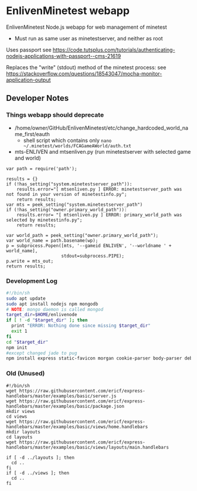# EnlivenMinetest webapp
EnlivenMinetest Node.js webapp for web management of minetest
* Must run as same user as minetestserver, and neither as root

Uses passport
see <https://code.tutsplus.com/tutorials/authenticating-nodejs-applications-with-passport--cms-21619>

Replaces the "write" (stdout) method of the minetest process:
see <https://stackoverflow.com/questions/18543047/mocha-monitor-application-output>
## Developer Notes

### Things webapp should deprecate
* /home/owner/GitHub/EnlivenMinetest/etc/change_hardcoded_world_name_first/eauth
  * shell script which contains only `nano ~/.minetest/worlds/FCAGameAWorld/auth.txt`
* mts-ENLIVEN and mtsenliven.py (run minetestserver with selected game and world)
```
var path = require('path');

results = {}
if (!has_setting("system.minetestserver_path")):
    results.error="[ mtsenliven.py ] ERROR: minetestserver_path was not found in your version of minetestinfo.py";
    return results;
var mts = peek_setting("system.minetestserver_path")
if (!has_setting("owner.primary_world_path")):
    results.error= "[ mtsenliven.py ] ERROR: primary_world_path was selected by minetestinfo.py";
    return results;

var world_path = peek_setting("owner.primary_world_path");
var world_name = path.basename(wp);
p = subprocess.Popen([mts, '--gameid ENLIVEN', '--worldname ' + world_name],
                     stdout=subprocess.PIPE);
p.write = mts_out;
return results;
```

### Development Log
```bash
#!/bin/sh
sudo apt update
sudo apt install nodejs npm mongodb
# NOTE: mongo daemon is called mongod
target_dir=$HOME/enlivenode
if [ ! -d "$target_dir" ]; then
  print "ERROR: Nothing done since missing $target_dir"
  exit 1
fi
cd "$target_dir"
npm init
#except changed jade to pug
npm install express static-favicon morgan cookie-parser body-parser debug pug passport passport-local mongoose

```

### Old (Unused)

```
#!/bin/sh
wget https://raw.githubusercontent.com/ericf/express-handlebars/master/examples/basic/server.js
wget https://raw.githubusercontent.com/ericf/express-handlebars/master/examples/basic/package.json
mkdir views
cd views
wget https://raw.githubusercontent.com/ericf/express-handlebars/master/examples/basic/views/home.handlebars
mkdir layouts
cd layouts
wget https://raw.githubusercontent.com/ericf/express-handlebars/master/examples/basic/views/layouts/main.handlebars

if [ -d ../layouts ]; then
  cd ..
fi
if [ -d ../views ]; then
  cd ..
fi
```
